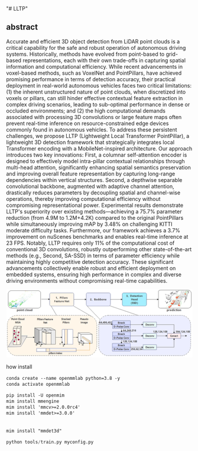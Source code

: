 "# LLTP" 

## abstract
Accurate and efficient 3D object detection from LiDAR point clouds is a critical capability for the safe and robust operation of autonomous driving systems. Historically, methods have evolved from point-based to grid-based representations, each with their own trade-offs in capturing spatial information and computational efficiency. While recent advancements in voxel-based methods, such as VoxelNet and PointPillars, have achieved promising performance in terms of detection accuracy, their practical deployment in real-world autonomous vehicles faces two critical limitations: (1) the inherent unstructured nature of point clouds, when discretized into voxels or pillars, can still hinder effective contextual feature extraction in complex driving scenarios, leading to sub-optimal performance in dense or occluded environments; and (2) the high computational demands associated with processing 3D convolutions or large feature maps often prevent real-time inference on resource-constrained edge devices commonly found in autonomous vehicles. To address these persistent challenges, we propose LLTP (Lightweight Local Transformer PointPillar), a lightweight 3D detection framework that strategically integrates local Transformer encoding with a MobileNet-inspired architecture. Our approach introduces two key innovations: First, a columnar self-attention encoder is designed to effectively model intra-pillar contextual relationships through multi-head attention, significantly enhancing spatial semantics preservation and improving overall feature representation by capturing long-range dependencies within vertical structures. Second, a depthwise separable convolutional backbone, augmented with adaptive channel attention, drastically reduces parameters by decoupling spatial and channel-wise operations, thereby improving computational efficiency without compromising representational power. Experimental results demonstrate LLTP's superiority over existing methods—achieving a 75.7\% parameter reduction (from 4.9M to 1.2M+4.2K) compared to the original PointPillars while simultaneously improving mAP by 3.48\% on challenging KITTI moderate difficulty tasks. Furthermore, our framework achieves a 3.7\% improvement on nuScenes benchmarks and enables real-time inference at 23 FPS. Notably, LLTP requires only 11\% of the computational cost of conventional 3D convolutions, robustly outperforming other state-of-the-art methods (e.g., Second, SA-SSD) in terms of parameter efficiency while maintaining highly competitive detection accuracy. These significant advancements collectively enable robust and efficient deployment on embedded systems, ensuring high performance in complex and diverse driving environments without compromising real-time capabilities.


![Structure第五版.png](Structure第五版.png)

how install
```
conda create --name openmmlab python=3.8 -y
conda activate openmmlab
```

```
pip install -U openmim
mim install mmengine
mim install 'mmcv>=2.0.0rc4'
mim install 'mmdet>=3.0.0'


mim install "mmdet3d"
```

```python
python tools/train.py myconfig.py
```

